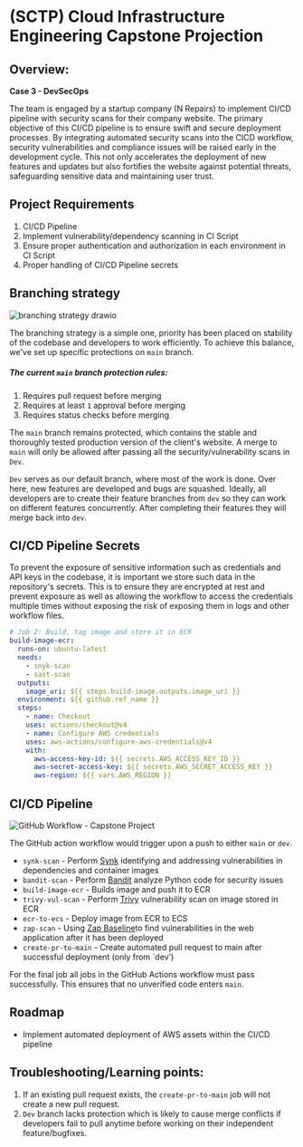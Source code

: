 # (SCTP) Cloud Infrastructure Engineering Capstone Projection

## Overview:
**Case 3 - DevSecOps**

The team is engaged by a startup company (N Repairs) to implement CI/CD pipeline with security scans for their company website. The primary objective of this CI/CD pipeline is to ensure swift and secure deployment processes. By integrating automated security scans into the CICD workflow, security vulnerabilities and compliance issues will be raised early in the development cycle. This not only accelerates the deployment of new features and updates but also fortifies the website against potential threats, safeguarding sensitive data and maintaining user trust.

## Project Requirements 
1. CI/CD Pipeline
2. Implement vulnerability/dependency scanning in CI Script 
3. Ensure proper authentication and authorization in each environment in CI Script 
4. Proper handling of CI/CD Pipeline secrets

## Branching strategy

![branching strategy drawio](https://github.com/yangmz0528/sctp4-gp2-capstone-devsecops/assets/145353293/a8363f4d-4352-4e3d-975a-f418d9fd5021)

The branching strategy is a simple one, priority has been placed on stability of the codebase and developers to work efficiently. To achieve this balance, we've set up specific protections on `main` branch.

##### The current `main` branch protection rules:
1. Requires pull request before merging
2. Requires at least `1` approval before merging
3. Requires status checks before merging 

The `main` branch remains protected, which contains the stable and thoroughly tested production version of the client's website. 
A merge to `main` will only be allowed after passing all the security/vulnerability scans in `Dev`. 

`Dev` serves as our default branch, where most of the work is done. Over here, new features are developed and bugs are squashed. Ideally, all developers are to create their feature branches from `dev` so they can work on different features concurrently. After completing their features they will merge back into `dev`. 

## CI/CD Pipeline Secrets
To prevent the exposure of sensitive information such as credentials and API keys in the codebase, it is important we store such data in the repository's secrets. This is to ensure they are encrypted at rest and prevent exposure as well as allowing the workflow to access the credentials multiple times without exposing the risk of exposing them in logs and other workflow files. 

``` yaml
# Job 2: Build, tag image and store it in ECR
build-image-ecr:
  runs-on: ubuntu-latest
  needs:
    - snyk-scan
    - sast-scan
  outputs:
    image_uri: ${{ steps.build-image.outputs.image_uri }}
  environment: ${{ github.ref_name }}
  steps:
    - name: Checkout
	uses: actions/checkout@v4
    - name: Configure AWS credentials
    uses: aws-actions/configure-aws-credentials@v4
	with:
	  aws-access-key-id: ${{ secrets.AWS_ACCESS_KEY_ID }}
      aws-secret-access-key: ${{ secrets.AWS_SECRET_ACCESS_KEY }}
      aws-region: ${{ vars.AWS_REGION }}
```
## CI/CD Pipeline

![GitHub Workflow - Capstone Project](https://github.com/yangmz0528/sctp4-gp2-capstone-devsecops/assets/145353293/6e0e9844-0010-44f5-a226-97636cf5358e)

The GitHub action workflow would trigger upon a push to either `main` or `dev`.

- `synk-scan` - Perform [Synk](https://github.com/snyk/actions/tree/master/python-3.10) identifying and addressing vulnerabilities in dependencies and container images
- `bandit-scan` - Perform [Bandit](https://github.com/PyCQA/bandit) analyze Python code for security issues
- `build-image-ecr` - Builds image and push it to ECR
- `trivy-vul-scan` - Perform [Trivy](https://github.com/aquasecurity/trivy-action) vulnerability scan on image stored in ECR
- `ecr-to-ecs` - Deploy image from ECR to ECS
- `zap-scan` - Using [Zap Baseline](https://github.com/marketplace/actions/zap-baseline-scan)to find vulnerabilities in the web application after it has been deployed
- `create-pr-to-main` - Create automated pull request to main after successful deployment (only from `dev')

For the final job all jobs in the GitHub Actions workflow must pass successfully. This ensures that no unverified code enters `main`.

## Roadmap
- Implement automated deployment of AWS assets within the CI/CD pipeline

## Troubleshooting/Learning points: 
1. If an existing pull request exists, the `create-pr-to-main` job will not create a new pull request. 
2. `Dev` branch lacks protection which is likely to cause merge conflicts if developers fail to pull anytime before working on their independent feature/bugfixes. 
